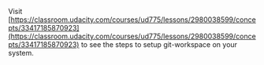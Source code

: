 Visit [https://classroom.udacity.com/courses/ud775/lessons/2980038599/concepts/33417185870923](https://classroom.udacity.com/courses/ud775/lessons/2980038599/concepts/33417185870923) to see the steps to setup git-workspace on your system.
